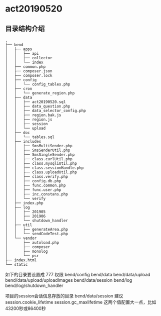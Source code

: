 # act20190520

## 目录结构介绍 ##
    .
    ├── bend
    │   ├── apps
    │   │   ├── api
    │   │   ├── collector
    │   │   └── index
    │   ├── common.php
    │   ├── composer.json
    │   ├── composer.lock
    │   ├── config
    │   │   └── config_tables.php
    │   ├── cron
    │   │   └── generate_region.php
    │   ├── data
    │   │   ├── act20190520.sql
    │   │   ├── data_question.php
    │   │   ├── data_selector_config.php
    │   │   ├── region.bak.js
    │   │   ├── region.js
    │   │   ├── session
    │   │   └── upload
    │   ├── doc
    │   │   └── tables.sql
    │   ├── includes
    │   │   ├── SmsMultiSender.php
    │   │   ├── SmsSenderUtil.php
    │   │   ├── SmsSingleSender.php
    │   │   ├── class.curlUtil.php
    │   │   ├── class.mysqliUtil.php
    │   │   ├── class.sessionHandle.php
    │   │   ├── class.uploadUtil.php
    │   │   ├── class.verify.php
    │   │   ├── config.db.php
    │   │   ├── func.common.php
    │   │   ├── func.user.php
    │   │   ├── inc.constans.php
    │   │   └── verify
    │   ├── index.php
    │   ├── log
    │   │   ├── 201905
    │   │   ├── 201906
    │   │   └── shutdown_handler
    │   ├── util
    │   │   ├── generateArea.php
    │   │   └── sendCodeTest.php
    │   └── vendor
    │       ├── autoload.php
    │       ├── composer
    │       ├── monolog
    │       └── psr
    ├── index.html
    └── static

如下的目录要设置成 777 权限
bend/config
bend/data
bend/data/upload
bend/data/upload/uploadImages
bend/data/session
bend/log
bend/log/shutdown_handler

项目的session会话信息存放的目录
bend/data/session
建议
session.cookie_lifetime
session.gc_maxlifetime
这两个值配置大一点，比如 43200秒或86400秒
